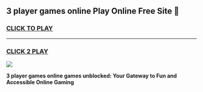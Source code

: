 
## 3 player games online Play Online Free Site 👋
<h3>
<a href="https://download.freeplayer.one?title=3_player_games_online&ref=21F">CLICK TO PLAY</a></h3>
<hr>

<h3>
<a href="https://download.freeplayer.one?title=3_player_games_online&ref=21F">CLICK 2 PLAY</a>
  
</h3>

<a href="https://download.freeplayer.one?title=3_player_games_online&ref=21F"><img src="https://cdnb.artstation.com/p/assets/images/images/032/539/853/original/anto-thomas-button-gif.gif"></a>


**3 player games online games unblocked: Your Gateway to Fun and Accessible Online Gaming**
